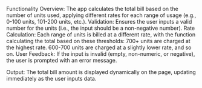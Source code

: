 Functionality Overview:
The app calculates the total bill based on the number of units used, applying different rates for each range of usage (e.g., 0-100 units, 101-200 units, etc.).
Validation:
Ensures the user inputs a valid number for the units (i.e., the input should be a non-negative number).
Rate Calculation:
Each range of units is billed at a different rate, with the function calculating the total based on these thresholds:
700+ units are charged at the highest rate.
600-700 units are charged at a slightly lower rate, and so on.
User Feedback:
If the input is invalid (empty, non-numeric, or negative), the user is prompted with an error message.

Output:
The total bill amount is displayed dynamically on the page, updating immediately as the user inputs data.

